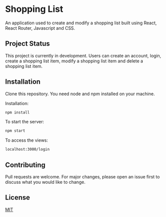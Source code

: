 # Shopping List

An application used to create and modify a shopping list built using React, React Router, Javascript and CSS.

## Project Status

This project is currently in development. Users can create an account, login, create a shopping list item, modify a shopping list item and delete a shopping list item.

## Installation

Clone this repository. You need node and npm installed on your machine.

Installation:
```bash
npm install
```

To start the server:
```bash
npm start
```

To access the views:
```bash
localhost:3000/login
```


## Contributing

Pull requests are welcome. For major changes, please open an issue first
to discuss what you would like to change.


## License

[MIT](https://choosealicense.com/licenses/mit/)
